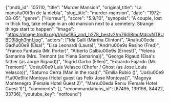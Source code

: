 {"tmdb_id": 105110, "title": "Murder Mansion", "original_title": "La mansi\u00f3n de la niebla", "slug_title": "murder-mansion", "date": "1972-08-05", "genre": ["Horreur"], "score": "5.9/10", "synopsis": "A couple, lost in thick fog, take refuge in an old mansion next to a cemetery. Strange things start to happen", "image": "https://image.tmdb.org/t/p/w185_and_h278_bestv2/m76jS8muMdcvNT8UBD9l8gh3hnf.jpg", "actors": ["Ida Galli (Martha Clinton)", "Anal\u00eda Gad\u00e9 (Elsa)", "Lisa Leonardi (Laura)", "Andr\u00e9s Resino (Fred)", "Franco Fantasia (Mr. Porter)", "Alberto Dalb\u00e9s (Ernest)", "Yelena Samarina (Mrs. Tremont (as Ylena Samarina))", "George Rigaud (Elsa's father (as Jorge Rigaud))", "Ingrid Garbo (Ellen)", "Eduardo Fajardo (Mr. Tremont)", "Jos\u00e9 Luis Velasco (Chofer / Ghost (as Jose Louis Velasco))", "Saturno Cerra (Man in the road)", "Emilia Rubio ()", "Jos\u00e9 F\u00e9lix Montoya (Hotel guest (as Felix Jose Montoya))", "Magoya Montenegro (Female Hotel Guest 2)", "Mar\u00eda Reniu (Female Hotel Guest 1)"], "comments": [], "recommandations_id": [87495, 139198, 84422, 33736], "youtube_key": "notfound"}
